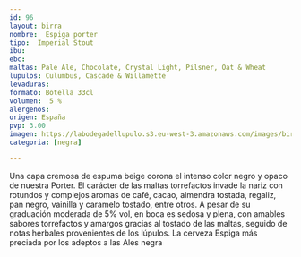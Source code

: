 ```yaml
---
id: 96
layout: birra
nombre:  Espiga porter
tipo:  Imperial Stout
ibu:  
ebc:
maltas: Pale Ale, Chocolate, Crystal Light, Pilsner, Oat & Wheat
lupulos: Culumbus, Cascade & Willamette
levaduras: 
formato: Botella 33cl
volumen:  5 %
alergenos: 
origen: España
pvp: 3.00
imagen: https://labodegadellupulo.s3.eu-west-3.amazonaws.com/images/birras/espigaporter.jpg
categoria: [negra]

---
```

Una capa cremosa de espuma beige corona el intenso color negro y opaco de nuestra Porter. El carácter de las maltas torrefactos invade la nariz con rotundos y complejos aromas de café, cacao, almendra tostada, regaliz, pan negro, vainilla y caramelo tostado, entre otros. A pesar de su graduación moderada de 5% vol, en boca es sedosa y plena, con amables sabores torrefactos y amargos gracias al tostado de las maltas, seguido de notas herbales provenientes de los lúpulos. La cerveza Espiga más preciada por los adeptos a las Ales negra